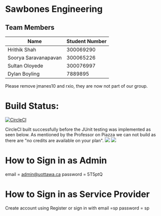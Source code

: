 # Sawbones Engineering

## Team Members

| Name | Student Number |
| --- | --- |
| Hrithik Shah | 300069290 |
| Soorya Saravanapavan | 300065226 |
| Sultan Oloyede | 300076997 |
| Dylan Boyling | 7889895 |

Please remove jmanes10 and rxio, they are now not part of our group.

# Build Status:
[![CircleCI](https://circleci.com/gh/professor-forward/project-sawbones_engineering/tree/f%2Fdeliverable02.svg?style=svg&circle-token=3e2bea451884276e8faa82ed09ca5e7628290049)](https://circleci.com/gh/professor-forward/project-sawbones_engineering/tree/f%2Fdeliverable02)

CircleCI built successfully before the JUnit testing was implemented as seen below. As mentioned by the Professor on Piazza we can not build as there are "no credits are available on your plan". 
![](https://i.imgur.com/2oCFDSh.png)
![](https://i.imgur.com/cgSZhVX.png)

# How to Sign in as Admin

email = admin@uottawa.ca
password = 5T5ptQ

# How to Sign in as Service Provider

Create account using Register
or sign in with 
email =sp
password = sp
